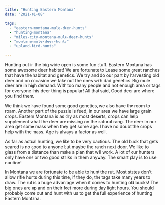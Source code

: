```yaml
---
title: "Hunting Eastern Montana"
date: "2021-01-08"

tags: 
  - "eastern-montana-mule-deer-hunts"
  - "hunting-montana"
  - "miles-city-montana-mule-deer-hunts"
  - "montana-mule-deer-hunts"
  - "upland-bird-hunts"

---
```


Hunting out in the big wide open is some fun stuff. Eastern Montana has some awesome deer habitat! We are fortunate to Lease some great ranches that have the habitat and genetics. We try and do our part by harvesting old deer and on occasion we take out the ones with dad genetics. Big mule deer are in high demand. With too many people and not enough area or tags for everyone this deer thing is popular! All that said, Good deer are where you find them.

We think we have found some good genetics, we also have the room to roam. Another part of the puzzle is feed, in our area we have large grain crops. Eastern Montana is as dry as most deserts, crops can help supplement what the deer are missing on the natural rang. The deer in our area get some mass when they get some age. I have no doubt the crops help with the mass. Age is always a factor as well.

As far as actual hunting, we like to be very cautious. The old buck that gets scared is no good to anyone but maybe the ranch next door. We like to glass from a distance than make a plan that will work. A lot of our hunters only have one or two good stalks in them anyway. The smart play is to use caution!

In Montana we are fortunate to be able to hunt the rut. Most states don't allow rifle hunts during this time, if they do, the tags take many years to draw. The rut is a huge advantage when it comes to hunting old bucks! The big ones are up and on their feet more during day light hours. You should probably come out and hunt with us to get the full experience of hunting Eastern Montana.

